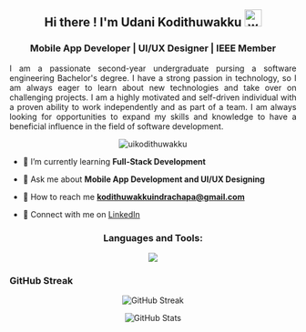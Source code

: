 <h2 align="center"> Hi there ! I'm Udani Kodithuwakku 
    <img src="https://em-content.zobj.net/thumbs/120/twitter/322/waving-hand_1f44b.png" alt="wave" height="30"/>
</h2>

<h3 align="center"> Mobile App Developer | UI/UX Designer | IEEE Member </h3>

<div align = "center"> 
    <p style="text-align: justify; max-width: 600px; margin: 0 auto;" > 
        I am a passionate second-year undergraduate pursing a software engineering Bachelor's degree. I have a strong passion in technology, so I am always eager to learn about new technologies and take over on challenging projects. I am a highly motivated and self-driven individual with a proven ability to work independently and as part of a team. I am always looking for opportunities to expand my skills and knowledge to have a beneficial influence in the field of software development.
    </p>
</div>

<p align="center">
  <img src="https://komarev.com/ghpvc/?username=uikodithuwakku&label=Profile%20views&color=ff00ff&style=flat" alt="uikodithuwakku" />
</p>

- 🌱 I’m currently learning **Full-Stack Development**

- 💬 Ask me about **Mobile App Development and UI/UX Designing**

- 📧 How to reach me **kodithuwakkuindrachapa@gmail.com**

- 💼 Connect with me on [LinkedIn](www.linkedin.com/in/udani-kodithuwakku-156131328/)

<h3 align="center">Languages and Tools:</h3>
<p align="center">
    <a href="https://skillicons.dev">
    <img src="https://skillicons.dev/icons?i=html,css,js,java,php,dart,flutter,c,cs,dotnet,git,github,bootstrap,mysql,firebase,androidstudio,vscode,visualstudio,figma&theme=dark&perline=13" />
  </a>
</p>

<h3>GitHub Streak</h3>
<p align="center">
    <img src="https://github-readme-streak-stats.herokuapp.com/?user=uikodithuwakku&background=000000&stroke=130F40&ring=2234AE&fire=D3D3D3&currStreakNum=D3D3D3&sideNums=D3D3D3&currStreakLabel=D3D3D3&sideLabels=D3D3D3&dates=D3D3D3" alt="GitHub Streak" />
</p>

<p align="center">
    <img src="https://github-readme-stats.vercel.app/api?username=uikodithuwakku&show_icons=true&title_color=7A7ADB&icon_color=2234AE&text_color=D3D3D3&bg_color=0,000000,130F40&locale=en" alt="GitHub Stats" />
</p>